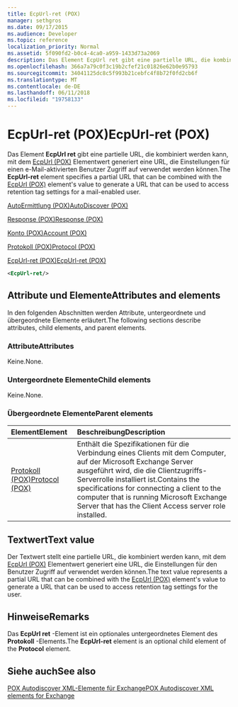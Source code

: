 ```yaml
---
title: EcpUrl-ret (POX)
manager: sethgros
ms.date: 09/17/2015
ms.audience: Developer
ms.topic: reference
localization_priority: Normal
ms.assetid: 5f090fd2-b0c4-4ca0-a959-1433d73a2069
description: Das Element EcpUrl ret gibt eine partielle URL, die kombiniert werden kann, mit dem EcpUrl (POX) Elementwert generiert eine URL, die Einstellungen für einen e-Mail-aktivierten Benutzer Zugriff auf verwendet werden können.
ms.openlocfilehash: 366a7a79c0f3c19b2cfef21c01826e62b0e95793
ms.sourcegitcommit: 34041125dc8c5f993b21cebfc4f8b72f0fd2cb6f
ms.translationtype: MT
ms.contentlocale: de-DE
ms.lasthandoff: 06/11/2018
ms.locfileid: "19758133"
---
```

# <a name="ecpurl-ret-pox"></a><span data-ttu-id="d676e-103">EcpUrl-ret (POX)</span><span class="sxs-lookup"><span data-stu-id="d676e-103">EcpUrl-ret (POX)</span></span>

<span data-ttu-id="d676e-104">Das Element **EcpUrl ret** gibt eine partielle URL, die kombiniert werden kann, mit dem [EcpUrl (POX)](ecpurl-pox.md) Elementwert generiert eine URL, die Einstellungen für einen e-Mail-aktivierten Benutzer Zugriff auf verwendet werden können.</span><span class="sxs-lookup"><span data-stu-id="d676e-104">The **EcpUrl-ret** element specifies a partial URL that can be combined with the [EcpUrl (POX)](ecpurl-pox.md) element's value to generate a URL that can be used to access retention tag settings for a mail-enabled user.</span></span> 
  
[<span data-ttu-id="d676e-105">AutoErmittlung (POX)</span><span class="sxs-lookup"><span data-stu-id="d676e-105">AutoDiscover (POX)</span></span>](autodiscover-pox.md)
  
[<span data-ttu-id="d676e-106">Response (POX)</span><span class="sxs-lookup"><span data-stu-id="d676e-106">Response (POX)</span></span>](response-pox.md)
  
[<span data-ttu-id="d676e-107">Konto (POX)</span><span class="sxs-lookup"><span data-stu-id="d676e-107">Account (POX)</span></span>](account-pox.md)
  
[<span data-ttu-id="d676e-108">Protokoll (POX)</span><span class="sxs-lookup"><span data-stu-id="d676e-108">Protocol (POX)</span></span>](protocol-pox.md)
  
[<span data-ttu-id="d676e-109">EcpUrl-ret (POX)</span><span class="sxs-lookup"><span data-stu-id="d676e-109">EcpUrl-ret (POX)</span></span>](ecpurl-ret-pox.md)
  
```XML
<EcpUrl-ret/>
```

## <a name="attributes-and-elements"></a><span data-ttu-id="d676e-110">Attribute und Elemente</span><span class="sxs-lookup"><span data-stu-id="d676e-110">Attributes and elements</span></span>

<span data-ttu-id="d676e-111">In den folgenden Abschnitten werden Attribute, untergeordnete und übergeordnete Elemente erläutert.</span><span class="sxs-lookup"><span data-stu-id="d676e-111">The following sections describe attributes, child elements, and parent elements.</span></span>
  
### <a name="attributes"></a><span data-ttu-id="d676e-112">Attribute</span><span class="sxs-lookup"><span data-stu-id="d676e-112">Attributes</span></span>

<span data-ttu-id="d676e-113">Keine.</span><span class="sxs-lookup"><span data-stu-id="d676e-113">None.</span></span>
  
### <a name="child-elements"></a><span data-ttu-id="d676e-114">Untergeordnete Elemente</span><span class="sxs-lookup"><span data-stu-id="d676e-114">Child elements</span></span>

<span data-ttu-id="d676e-115">Keine.</span><span class="sxs-lookup"><span data-stu-id="d676e-115">None.</span></span>
  
### <a name="parent-elements"></a><span data-ttu-id="d676e-116">Übergeordnete Elemente</span><span class="sxs-lookup"><span data-stu-id="d676e-116">Parent elements</span></span>

|<span data-ttu-id="d676e-117">**Element**</span><span class="sxs-lookup"><span data-stu-id="d676e-117">**Element**</span></span>|<span data-ttu-id="d676e-118">**Beschreibung**</span><span class="sxs-lookup"><span data-stu-id="d676e-118">**Description**</span></span>|
|:-----|:-----|
|[<span data-ttu-id="d676e-119">Protokoll (POX)</span><span class="sxs-lookup"><span data-stu-id="d676e-119">Protocol (POX)</span></span>](protocol-pox.md) <br/> |<span data-ttu-id="d676e-120">Enthält die Spezifikationen für die Verbindung eines Clients mit dem Computer, auf der Microsoft Exchange Server ausgeführt wird, die die Clientzugriffs-Serverrolle installiert ist.</span><span class="sxs-lookup"><span data-stu-id="d676e-120">Contains the specifications for connecting a client to the computer that is running Microsoft Exchange Server that has the Client Access server role installed.</span></span>  <br/> |
   
## <a name="text-value"></a><span data-ttu-id="d676e-121">Textwert</span><span class="sxs-lookup"><span data-stu-id="d676e-121">Text value</span></span>

<span data-ttu-id="d676e-122">Der Textwert stellt eine partielle URL, die kombiniert werden kann, mit dem [EcpUrl (POX)](ecpurl-pox.md) Elementwert generiert eine URL, die Einstellungen für den Benutzer Zugriff auf verwendet werden können.</span><span class="sxs-lookup"><span data-stu-id="d676e-122">The text value represents a partial URL that can be combined with the [EcpUrl (POX)](ecpurl-pox.md) element's value to generate a URL that can be used to access retention tag settings for the user.</span></span> 
  
## <a name="remarks"></a><span data-ttu-id="d676e-123">Hinweise</span><span class="sxs-lookup"><span data-stu-id="d676e-123">Remarks</span></span>

<span data-ttu-id="d676e-124">Das **EcpUrl ret** -Element ist ein optionales untergeordnetes Element des **Protokoll** -Elements.</span><span class="sxs-lookup"><span data-stu-id="d676e-124">The **EcpUrl-ret** element is an optional child element of the **Protocol** element.</span></span> 
  
## <a name="see-also"></a><span data-ttu-id="d676e-125">Siehe auch</span><span class="sxs-lookup"><span data-stu-id="d676e-125">See also</span></span>



[<span data-ttu-id="d676e-126">POX Autodiscover XML-Elemente für Exchange</span><span class="sxs-lookup"><span data-stu-id="d676e-126">POX Autodiscover XML elements for Exchange</span></span>](pox-autodiscover-xml-elements-for-exchange.md)

